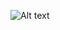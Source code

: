 ![Alt text]([image_url](https://github.com/60akramuddoula/ML-Project/blob/3a401a7b2559f4deaa08298dea761c6c781f7092/Celebrity_Classification/response%20body.png))


